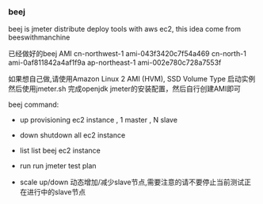### beej
beej is jmeter distribute deploy tools with aws ec2, this idea come from beeswithmanchine 

已经做好的beej AMI
cn-northwest-1 ami-043f3420c7f54a469
cn-north-1  ami-0af811842a4af1f9a
ap-northeast-1  ami-002e780c728a7553f

如果想自己做,请使用Amazon Linux 2 AMI (HVM), SSD Volume Type 启动实例
然后使用jmeter.sh 完成openjdk jmeter的安装配置，然后自行创建AMI即可

beej command:

* up
  provisioning ec2 instance , 1 master , N slave

* down
  shutdown all ec2 instance 

* list
  list beej ec2 instance 

* run
  run jmeter test plan  

* scale up/down 
        动态增加/减少slave节点,需要注意的请不要停止当前测试正在进行中的slave节点
        